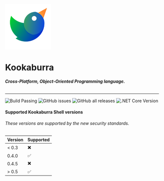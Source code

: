 ![Logo](https://raw.githubusercontent.com/AZProductions/Kookaburra/main/.github/icons/bitmap150x150.png)
# Kookaburra
###### ***Cross-Platform, Object-Oriented Programming language.***
----
![Build Passing](https://img.shields.io/badge/Build-passing-green)
![GitHub issues](https://img.shields.io/github/issues/azproductions/kookaburra)
![GitHub all releases](https://img.shields.io/github/downloads/azproductions/kookaburra/total)
![.NET Core Version](https://img.shields.io/badge/.NET%20Core-3.1-yellow)


#### Supported Kookaburra Shell versions
###### These versions are supported by the new security standards.
| Version | Supported          |
| ------- | ------------------ |
| < 0.3   | ✖️                 |
| 0.4.0   | ✅                 |
| 0.4.5   | ✖️                 |
| > 0.5   | ✅                 |
